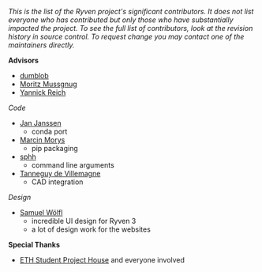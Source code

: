 *This is the list of the Ryven project's significant contributors. It does not list everyone who has contributed but only those who have substantially impacted the project. To see the full list of contributors, look at the revision history in source control. To request change you may contact one of the maintainers directly.*

**Advisors**

- [dumblob](https://github.com/dumblob)
- [Moritz Mussgnug](https://www.linkedin.com/in/moritz-mussgnug-053b7b198/)
- [Yannick Reich](https://github.com/yannick-reich)

_Code_

- [Jan Janssen](https://github.com/jan-janssen)
    - conda port
- [Marcin Morys](https://github.com/mmorys)
    - pip packaging
- [sphh](https://github.com/sphh)
    - command line arguments
- [Tanneguy de Villemagne](https://github.com/Tanneguydv)
    - CAD integration

_Design_

- [Samuel Wölfl](https://github.com/samuelwoelfl)
    - incredible UI design for Ryven 3
    - a lot of design work for the websites

**Special Thanks**

- [ETH Student Project House](https://sph.ethz.ch) and everyone involved
